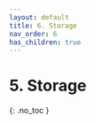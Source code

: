 ```yaml
---
layout: default
title: 6. Storage
nav_order: 6
has_children: true
---
```


# 5. Storage

{: .no_toc }
